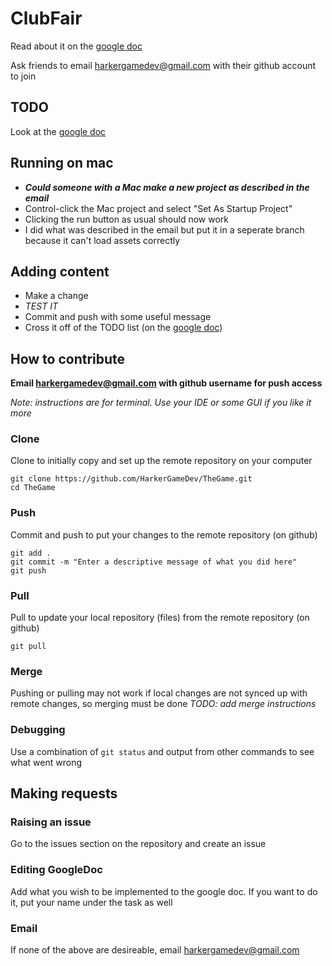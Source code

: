 # ClubFair
Read about it on the [google doc](https://docs.google.com/document/d/1ofddsIU92CeK2RtJ5eg3PWEG8U2o49VdmNxmAJwwMMg/edit?usp=sharing)

Ask friends to email harkergamedev@gmail.com with their github account to join


## TODO
Look at the [google doc](https://docs.google.com/document/d/1ofddsIU92CeK2RtJ5eg3PWEG8U2o49VdmNxmAJwwMMg/edit?usp=sharing)

## Running on mac
* ***Could someone with a Mac make a new project as described in the email***
* Control-click the Mac project and select "Set As Startup Project"
* Clicking the run button as usual should now work
* I did what was described in the email but put it in a seperate branch because it can't load assets correctly

## Adding content
* Make a change
* *TEST IT*
* Commit and push with some useful message
* Cross it off of the TODO list (on the [google doc](https://docs.google.com/document/d/1ofddsIU92CeK2RtJ5eg3PWEG8U2o49VdmNxmAJwwMMg/edit?usp=sharing))

## How to contribute
**Email harkergamedev@gmail.com with github username for push access**

*Note: instructions are for terminal. Use your IDE or some GUI if you like it more*

### Clone
Clone to initially copy and set up the remote repository on your computer
```
git clone https://github.com/HarkerGameDev/TheGame.git
cd TheGame
```

### Push
Commit and push to put your changes to the remote repository (on github)
```
git add .
git commit -m "Enter a descriptive message of what you did here"
git push
```

### Pull
Pull to update your local repository (files) from the remote repository (on github)
```
git pull
```

### Merge
Pushing or pulling may not work if local changes are not synced up with remote changes, so merging must be done
*TODO: add merge instructions*

### Debugging
Use a combination of `git status` and output from other commands to see what went wrong


## Making requests
### Raising an issue
Go to the issues section on the repository and create an issue
### Editing GoogleDoc
Add what you wish to be implemented to the google doc. If you want to do it, put your name under the task as well
### Email
If none of the above are desireable, email harkergamedev@gmail.com
